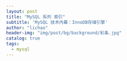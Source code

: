 ```yaml
---
layout: post
title: "MySQL 系列 索引"
subtitle: 'MySQL 技术内幕：InnoDB存储引擎'
author: "lichao"
header-img: "img/post/bg/background/彩条.jpg"
catalog: true
tags:
  - mysql
---
```

